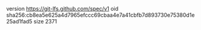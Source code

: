 version https://git-lfs.github.com/spec/v1
oid sha256:cb8ea5e625a4d7965efccc69cbaa4e7a41cbfb7d893730e75380d1e25ad1fad5
size 2371
